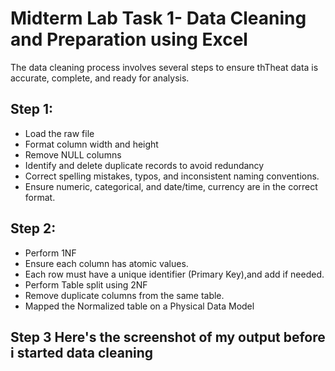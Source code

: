 # Midterm Lab Task 1- Data Cleaning and Preparation using Excel
The data cleaning process involves several steps to ensure thTheat data is accurate, complete, and ready for analysis.
## Step 1: 
- Load the raw file
- Format column width and height
- Remove NULL columns
- Identify and delete duplicate records to avoid redundancy
- Correct spelling mistakes, typos, and inconsistent naming conventions.
- Ensure numeric, categorical, and date/time, currency are in the correct format.

## Step 2:
- Perform 1NF
- Ensure each column has atomic values.
- Each row must have a unique identifier (Primary Key),and add if needed.
- Perform Table split using 2NF
- Remove duplicate columns from the same table.
- Mapped the Normalized table on a Physical Data Model

## Step 3 Here's the screenshot of my output before i started data cleaning

